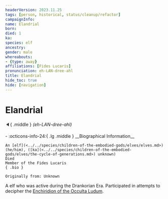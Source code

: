 ```yaml
---
headerVersion: 2023.11.25
tags: [person, historical, status/cleanup/refactor]
campaignInfo:
name: Elandrial
born:
died: 1
ka:
species: elf
ancestry:
gender: male
whereabouts:
- {type: away}
affiliations: [Fides Lucaris]
pronunciation: eh-LAN-dree-ahl
title: Elandrial
hide_toc: true
hide: [navigation]
---
```

# Elandrial
:speaker:{ .middle } *(eh-LAN-dree-ahl)*  
<div class="grid cards ext-narrow-margin ext-one-column" markdown>
- :octicons-info-24:{ .lg .middle } __Biographical Information__

    An [elf](<../../species/children-of-the-embodied-gods/elves/elves.md>) (he/him), ([ka](<../../species/children-of-the-embodied-gods/elves/the-cycle-of-generations.md>) unknown)  
    Died  
    Member of the Fides Lucaris  
    { .bio }

    Originally from: Unknown
</div>




A elf who was active during the Drankorian Era. Participated in attempts to decipher the [Enchiridion of the Occulta Ludum](<../../things/books/enchiridion-of-the-occulta-ludum.md>).